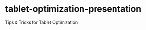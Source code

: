 tablet-optimization-presentation
================================

Tips &amp; Tricks for Tablet Optimization
